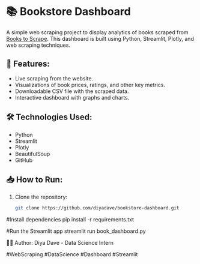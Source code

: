 # 📚 Bookstore Dashboard

A simple web scraping project to display analytics of books scraped from [Books to Scrape](http://books.toscrape.com). This dashboard is built using Python, Streamlit, Plotly, and web scraping techniques.

## 🚀 Features:
- Live scraping from the website.
- Visualizations of book prices, ratings, and other key metrics.
- Downloadable CSV file with the scraped data.
- Interactive dashboard with graphs and charts.

## 🛠️ Technologies Used:
- Python
- Streamlit
- Plotly
- BeautifulSoup
- GitHub

## 📥 How to Run:
1. Clone the repository:
   ```bash
   git clone https://github.com/diyadave/bookstore-dashboard.git


#Install dependencies
pip install -r requirements.txt

#Run the Streamlit app
streamlit run book_dashboard.py

👩‍💻 Author:
Diya Dave - Data Science Intern

#WebScraping #DataScience #Dashboard #Streamlit

